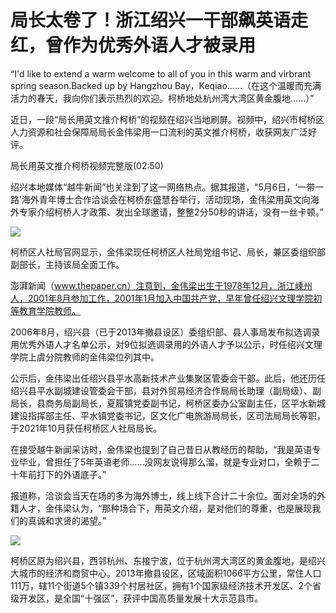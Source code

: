 # 局长太卷了！浙江绍兴一干部飙英语走红，曾作为优秀外语人才被录用

“I'd like to extend a warm welcome to all of you in this warm and virbrant
spring season.Backed up by Hangzhou
Bay，Keqiao......（在这个温暖而充满活力的春天，我向你们表示热烈的欢迎。柯桥地处杭州湾大湾区黄金腹地......）”

近日，一段“局长用英文推介柯桥”的视频在绍兴当地刷屏。视频中，绍兴市柯桥区人力资源和社会保障局局长金伟梁用一口流利的英文推介柯桥，收获网友广泛好评。

局长用英文推介柯桥视频完整版(02:50)

绍兴本地媒体“越牛新闻”也关注到了这一网络热点。据其报道，“5月6日，‘一带一路’海外青年博士合作洽谈会在柯桥东盛慧谷举行，活动现场，金伟梁用英文向海外专家介绍柯桥人才政策、发出全球邀请，整整2分50秒的讲话，没有一丝卡顿。”

![](https://inews.gtimg.com/newsapp_bt/0/15794699490/1000)

柯桥区人社局官网显示，金伟梁现任柯桥区人社局党组书记、局长，兼区委组织部副部长，主持该局全面工作。

澎湃新闻（www.thepaper.cn）注意到，金伟梁出生于1978年12月，浙江嵊州人，2001年8月参加工作，2001年1月加入中国共产党，早年曾任绍兴文理学院初等教育学院教师。

2006年8月，绍兴县（已于2013年撤县设区）委组织部、县人事局发布拟选调录用优秀外语人才名单公示，对9位拟选调录用的外语人才予以公示，时任绍兴文理学院上虞分院教师的金伟梁位列其中。

公示后，金伟梁出任绍兴县平水高新技术产业集聚区管委会干部。此后，他还历任绍兴县平水副城建设管委会干部，县对外贸易经济合作局局长助理（副局级）、副局长，县商务局副局长，夏履镇党委副书记，柯桥区委办公室副主任，区平水新城建设指挥部主任、平水镇党委书记，区文化广电旅游局局长，区司法局局长等职，于2021年10月获任柯桥区人社局局长。

在接受越牛新闻采访时，金伟梁也提到了自己昔日从教经历的帮助，“我是英语专业毕业，曾担任了5年英语老师……没网友说得那么溜，就是专业对口，全赖于二十年前打下的外语底子。”

报道称，洽谈会当天在场的多为海外博士，线上线下合计二十余位。面对全场的外籍人才，金伟梁认为，“那种场合下，用英文介绍，是对他们的尊重，也是展现我们的真诚和求贤的渴望。”

![](https://inews.gtimg.com/newsapp_match/0/15794699493/0)

柯桥区原为绍兴县，西邻杭州、东接宁波，位于杭州湾大湾区的黄金腹地，是绍兴大城市的经济和商贸中心。2013年撤县设区，区域面积1066平方公里，常住人口111万，辖11个街道5个镇339个村居社区，拥有1个国家级经济技术开发区、2个省级开发区，是全国“十强区”，获评中国高质量发展十大示范县市。


